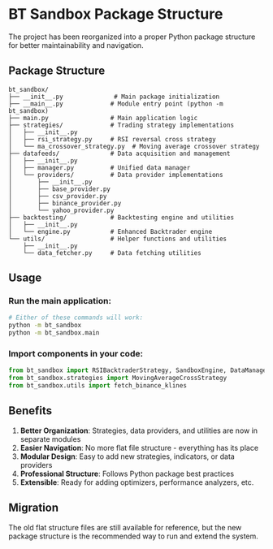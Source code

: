 # BT Sandbox Package Structure

The project has been reorganized into a proper Python package structure for better maintainability and navigation.

## Package Structure

```
bt_sandbox/
├── __init__.py              # Main package initialization
├── __main__.py             # Module entry point (python -m bt_sandbox)
├── main.py                 # Main application logic
├── strategies/             # Trading strategy implementations
│   ├── __init__.py
│   ├── rsi_strategy.py     # RSI reversal cross strategy
│   └── ma_crossover_strategy.py  # Moving average crossover strategy
├── datafeeds/              # Data acquisition and management
│   ├── __init__.py
│   ├── manager.py          # Unified data manager
│   └── providers/          # Data provider implementations
│       ├── __init__.py
│       ├── base_provider.py
│       ├── csv_provider.py
│       ├── binance_provider.py
│       └── yahoo_provider.py
├── backtesting/            # Backtesting engine and utilities
│   ├── __init__.py
│   └── engine.py           # Enhanced Backtrader engine
└── utils/                  # Helper functions and utilities
    ├── __init__.py
    └── data_fetcher.py     # Data fetching utilities
```

## Usage

### Run the main application:
```bash
# Either of these commands will work:
python -m bt_sandbox
python -m bt_sandbox.main
```

### Import components in your code:
```python
from bt_sandbox import RSIBacktraderStrategy, SandboxEngine, DataManager
from bt_sandbox.strategies import MovingAverageCrossStrategy
from bt_sandbox.utils import fetch_binance_klines
```

## Benefits

1. **Better Organization**: Strategies, data providers, and utilities are now in separate modules
2. **Easier Navigation**: No more flat file structure - everything has its place
3. **Modular Design**: Easy to add new strategies, indicators, or data providers
4. **Professional Structure**: Follows Python package best practices
5. **Extensible**: Ready for adding optimizers, performance analyzers, etc.

## Migration

The old flat structure files are still available for reference, but the new package structure is the recommended way to run and extend the system.
